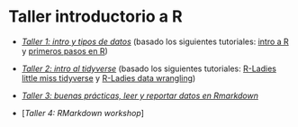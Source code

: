 # Taller introductorio a R

+ [*Taller 1: intro y tipos de datos*](https://github.com/paupereda/rparatodes/blob/master/clase_1/slides_1.pdf) (basado los siguientes tutoriales: 
[intro a R](https://songeo.github.io/introduccion-r-bookdown) y [primeros pasos en R](https://github.com/rivaquiroga/RLadies-Santiago/blob/master/2018-04_taller_primeros_pasos_en_R.Rmd))

+ [*Taller 2: intro al tidyverse*](https://github.com/paupereda/rparatodes/blob/master/clase_2/slides_2.pdf) (basado los siguientes tutoriales: 
[R-Ladies little miss tidyverse](https://slides.com/djnavarro/tidyverse-for-beginners) y [R-Ladies data wrangling](https://github.com/melcrow/RLadies/blob/master/Data_Wrangling.md))

+ [*Taller 3: buenas prácticas, leer y reportar datos en Rmarkdown*](https://github.com/paupereda/rparatodes/blob/master/clase_3/slides_3.pdf)

+ [*Taller 4: RMarkdown workshop*]